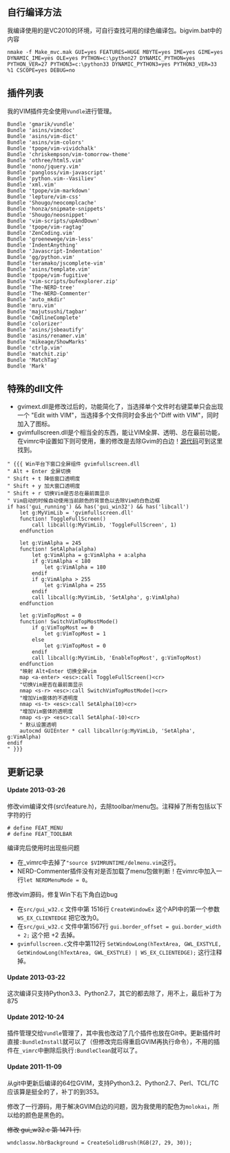 ## 自行编译方法

我编译使用的是VC2010的环境，可自行查找可用的绿色编译包。bigvim.bat中的内容

```text
nmake -f Make_mvc.mak GUI=yes FEATURES=HUGE MBYTE=yes IME=yes GIME=yes DYNAMIC_IME=yes OLE=yes PYTHON=c:\python27 DYNAMIC_PYTHON=yes PYTHON_VER=27 PYTHON3=c:\python33 DYNAMIC_PYTHON3=yes PYTHON3_VER=33 %1 CSCOPE=yes DEBUG=no
```

## 插件列表

我的VIM插件完全使用`Vundle`进行管理。

``` vim
Bundle 'gmarik/vundle'
Bundle 'asins/vimcdoc'
Bundle 'asins/vim-dict'
Bundle 'asins/vim-colors'
Bundle 'tpope/vim-vividchalk'
Bundle 'chriskempson/vim-tomorrow-theme'
Bundle 'othree/html5.vim'
Bundle 'nono/jquery.vim'
Bundle 'pangloss/vim-javascript'
Bundle 'python.vim--Vasiliev'
Bundle 'xml.vim'
Bundle 'tpope/vim-markdown'
Bundle 'lepture/vim-css'
Bundle 'Shougo/neocomplcache'
Bundle 'honza/snipmate-snippets'
Bundle 'Shougo/neosnippet'
Bundle 'vim-scripts/upAndDown'
Bundle 'tpope/vim-ragtag'
Bundle 'ZenCoding.vim'
Bundle 'groenewege/vim-less'
Bundle 'IndentAnything'
Bundle 'Javascript-Indentation'
Bundle 'gg/python.vim'
Bundle 'teramako/jscomplete-vim'
Bundle 'asins/template.vim'
Bundle 'tpope/vim-fugitive'
Bundle 'vim-scripts/bufexplorer.zip'
Bundle 'The-NERD-tree'
Bundle 'The-NERD-Commenter'
Bundle 'auto_mkdir'
Bundle 'mru.vim'
Bundle 'majutsushi/tagbar'
Bundle 'CmdlineComplete'
Bundle 'colorizer'
Bundle 'asins/jsbeautify'
Bundle 'asins/renamer.vim'
Bundle 'mikeage/ShowMarks'
Bundle 'ctrlp.vim'
Bundle 'matchit.zip'
Bundle 'MatchTag'
Bundle 'Mark'
```

## 特殊的dll文件

  - gvimext.dll是修改过后的，功能简化了，当选择单个文件时右键菜单只会出现一个 "Edit with VIM"，当选择多个文件同时会多出个"Diff with VIM"，同时加入了图标。
  - gvimfullscreen.dll是个相当全的东西，能让VIM全屏、透明、总在最前功能，在vimrc中设置如下则可使用，重的修改是去除Gvim的白边！[源代码](http://github.com/asins/gvimfullscreen_win32)可到这里找到。

``` vim
" {{{ Win平台下窗口全屏组件 gvimfullscreen.dll
" Alt + Enter 全屏切换
" Shift + t 降低窗口透明度
" Shift + y 加大窗口透明度
" Shift + r 切换Vim是否总在最前面显示
" Vim启动的时候自动使用当前颜色的背景色以去除Vim的白色边框
if has('gui_running') && has('gui_win32') && has('libcall')
    let g:MyVimLib = 'gvimfullscreen.dll'
    function! ToggleFullScreen()
        call libcall(g:MyVimLib, 'ToggleFullScreen', 1)
    endfunction

    let g:VimAlpha = 245
    function! SetAlpha(alpha)
        let g:VimAlpha = g:VimAlpha + a:alpha
        if g:VimAlpha < 180
            let g:VimAlpha = 180
        endif
        if g:VimAlpha > 255
            let g:VimAlpha = 255
        endif
        call libcall(g:MyVimLib, 'SetAlpha', g:VimAlpha)
    endfunction

    let g:VimTopMost = 0
    function! SwitchVimTopMostMode()
        if g:VimTopMost == 0
            let g:VimTopMost = 1
        else
            let g:VimTopMost = 0
        endif
        call libcall(g:MyVimLib, 'EnableTopMost', g:VimTopMost)
    endfunction
    "映射 Alt+Enter 切换全屏vim
    map <a-enter> <esc>:call ToggleFullScreen()<cr>
    "切换Vim是否在最前面显示
    nmap <s-r> <esc>:call SwitchVimTopMostMode()<cr>
    "增加Vim窗体的不透明度
    nmap <s-t> <esc>:call SetAlpha(10)<cr>
    "增加Vim窗体的透明度
    nmap <s-y> <esc>:call SetAlpha(-10)<cr>
    " 默认设置透明
    autocmd GUIEnter * call libcallnr(g:MyVimLib, 'SetAlpha', g:VimAlpha)
endif
" }}}
```


## 更新记录

#### Update 2013-03-26

修改vim编译文件(src\feature.h)，去除toolbar/menu包。注释掉了所有包括以下字符的行

``` vim
# define FEAT_MENU
# define FEAT_TOOLBAR
```

编译完后使用时出现些问题

* 在_vimrc中去掉了`"source $VIMRUNTIME/delmenu.vim`这行。
* NERD-Commenter插件没有对是否加载了menu包做判断！在vimrc中加入一行`let NERDMenuMode = 0`。

修改vim源码，修复Win下右下角白边bug

* 在`src/gui_w32.c` 文件中第 1516行 `CreateWindowEx` 这个API中的第一个参数  `WS_EX_CLIENTEDGE` 把它改为0。
* 在`src/gui_w32.c` 文件中第1567行 `gui.border_offset = gui.border_width + 2;` 这个把 +2 去掉。
* `gvimfullscreen.c`文件中第112行 `SetWindowLong(hTextArea, GWL_EXSTYLE, GetWindowLong(hTextArea, GWL_EXSTYLE) | WS_EX_CLIENTEDGE);` 这行注释掉。

#### Update 2013-03-22

这次编译只支持Python3.3、Python2.7，其它的都去除了，用不上，最后补丁为875

#### Update 2012-10-24

插件管理交给`Vundle`管理了，其中我也改动了几个插件也放在Git中。更新插件时直接`:BundleInstall`就可以了（但修改完后得重启GVIM再执行命令），不用的插件在`_vimrc`中删除后执行`:BundleClean`就可以了。

#### Update 2011-11-09

从git中更新后编译的64位GVIM，支持Python3.2、Python2.7、Perl、TCL/TC应该算是挺全的了，补丁的到353。

修改了一行源码，用于解决GVIM白边的问题，因为我使用的配色为`molokai`，所以给的颜色是黑色的。

~~修改 gui_w32.c  第 1471 行.~~

    wndclassw.hbrBackground = CreateSolidBrush(RGB(27, 29, 30));
